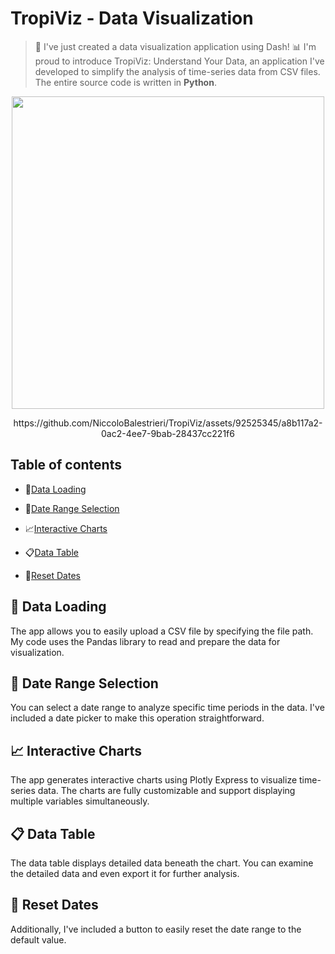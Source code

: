 # TropiViz - Data Visualization

> 🚀 I've just created a data visualization application using Dash! 📊
I'm proud to introduce TropiViz: Understand Your Data, an application I've developed to simplify the analysis of time-series data from CSV files. The entire source code is written in **Python**.

<p align="center">
<img src="https://media.geeksforgeeks.org/wp-content/cdn-uploads/20210705144258/What-is-Data-Visualization-and-Why-is-It-Important.png" align="center" width="500">
</p>


<p align="center">
https://github.com/NiccoloBalestrieri/TropiViz/assets/92525345/a8b117a2-0ac2-4ee7-9bab-28437cc221f6
</p>




## Table of contents
- 📂[Data Loading](#data-loading-)

- 📅[Date Range Selection](#data-range-selection-)

- 📈[Interactive Charts](#interactive-charts-)
 
- 📋[Data Table](#data-table-)
 
- 🔄[Reset Dates](#reset-dates-)
      
## 📂 Data Loading
The app allows you to easily upload a CSV file by specifying the file path. My code uses the Pandas library to read and prepare the data for visualization.
## 📅 Date Range Selection
You can select a date range to analyze specific time periods in the data. I've included a date picker to make this operation straightforward.
## 📈 Interactive Charts
The app generates interactive charts using Plotly Express to visualize time-series data. The charts are fully customizable and support displaying multiple variables simultaneously.
## 📋 Data Table
The data table displays detailed data beneath the chart. You can examine the detailed data and even export it for further analysis.
## 🔄 Reset Dates
Additionally, I've included a button to easily reset the date range to the default value.
